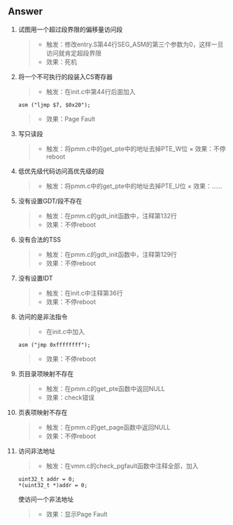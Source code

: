 ## Answer
1.	试图用一个超过段界限的偏移量访问段
	> * 触发：修改entry.S第44行SEG_ASM的第三个参数为0，这样一旦访问就肯定超段界限
	> * 效果：死机

2.	将一个不可执行的段装入CS寄存器
	> * 触发：在init.c中第44行后面加入
	```
	asm ("ljmp $7, $0x20");
	```
	> * 效果：Page Fault


3.	写只读段
	> * 触发：将pmm.c中的get_pte中的地址去掉PTE_W位
	> × 效果：不停reboot

4.	低优先级代码访问高优先级的段
	> * 触发：将pmm.c中的get_pte中的地址去掉PTE_U位
	> × 效果：……

5.	没有设置GDT/段不存在
	> * 触发：在pmm.c的gdt_init函数中，注释第132行
	> * 效果：不停reboot

6.	没有合法的TSS
	> * 触发：在pmm.c的gdt_init函数中，注释第129行
	> * 效果：不停reboot

7.	没有设置IDT
	> * 触发：在init.c中注释第36行
	> * 效果：不停reboot

8.	访问的是非法指令
	> * 在init.c中加入
	```
	asm ("jmp 0xffffffff");
	```
	> * 效果：不停reboot

9.	页目录项映射不存在
	> * 触发：在pmm.c的get_pte函数中返回NULL
	> * 效果：check错误

10.	页表项映射不存在
	> * 触发：在pmm.c的get_page函数中返回NULL
	> * 效果：不停reboot

11. 访问非法地址
	> * 触发：在vmm.c的check_pgfault函数中注释全部，加入
	```
    uint32_t addr = 0;
    *(uint32_t *)addr = 0;
    ```
    使访问一个非法地址
    > * 效果：显示Page Fault
